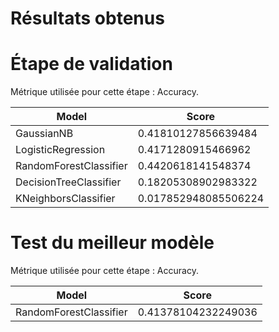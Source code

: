 # Résultats obtenus

# Étape de validation

Métrique utilisée pour cette étape : Accuracy.

| Model                  | Score                |
|------------------------|----------------------|
| GaussianNB             | 0.41810127856639484  |
| LogisticRegression     | 0.4171280915466962   |
| RandomForestClassifier | 0.4420618141548374   |
| DecisionTreeClassifier | 0.18205308902983322  |
| KNeighborsClassifier   | 0.017852948085506224 |

# Test du meilleur modèle

Métrique utilisée pour cette étape : Accuracy.

| Model                  | Score                |
|------------------------|----------------------|
| RandomForestClassifier | 0.41378104232249036  |



